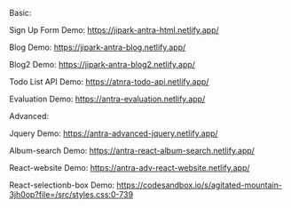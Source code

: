 Basic:

Sign Up Form Demo: https://jipark-antra-html.netlify.app/

Blog Demo: https://jipark-antra-blog.netlify.app/

Blog2 Demo: https://jipark-antra-blog2.netlify.app/

Todo List API Demo: https://atnra-todo-api.netlify.app/

Evaluation Demo: https://antra-evaluation.netlify.app/

Advanced:

Jquery Demo: https://antra-advanced-jquery.netlify.app/

Album-search Demo: https://antra-react-album-search.netlify.app/

React-website Demo: https://antra-adv-react-website.netlify.app/

React-selectionb-box Demo: https://codesandbox.io/s/agitated-mountain-3jh0op?file=/src/styles.css:0-739